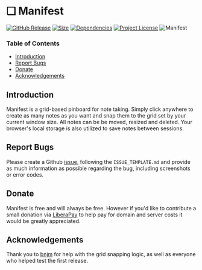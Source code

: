 
# ❏ Manifest

[![GitHub Release](https://img.shields.io/github/release/jonathontoon/manifest.svg)](https://github.com/jonathontoon/manifest/releases/latest)
[![Size](https://img.shields.io/bundlephobia/minzip/manifest?style=flat)](https://github.com/jonathontoon/manifest/releases/latest)
[![Dependencies](https://img.shields.io/david/jonathontoon/manifest)](https://github.com/jonathontoon/manifest/blob/master/package.json)
[![Project License](https://img.shields.io/github/license/jonathontoon/manifest.svg)](https://github.com/jonathontoon/manifest/blob/master/LICENSE)
![Manifest](https://i.imgur.com/yIS8dNW.png)

### Table of Contents

- [Introduction](#introduction)
- [Report Bugs](#report-bugs)
- [Donate](#Donate)
- [Acknowledgements](#acknowledgements)

## Introduction
Manifest is a grid-based pinboard for note taking. Simply click anywhere to create as many notes as you want and snap them to the grid set by your current window size. All notes can be be moved, resized and deleted. Your browser's local storage is also utilized to save notes between sessions.

## Report Bugs
Please create a Github [issue](https://github.com/jonathontoon/manifest/issues), following the `ISSUE_TEMPLATE.md` and provide as much information as possible regarding the bug, including screenshots or error codes.

## Donate
Manifest is free and will always be free. However if you'd like to contribute a small donation via [LiberaPay](https://liberapay.com/jonathontoon/) to help pay for domain and server costs it would be greatly appreciated.

## Acknowledgements

Thank you to [bnjm](https://www.github.com/bnjm) for help with the grid snapping logic, as well as everyone who helped test the first release.
